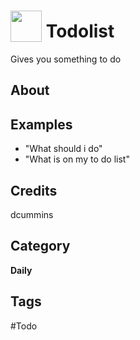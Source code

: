 # <img src="https://raw.githack.com/FortAwesome/Font-Awesome/master/svgs/solid/robot.svg" card_color="#22A7F0" width="50" height="50" style="vertical-align:bottom"/> Todolist
Gives you something to do

## About


## Examples
* "What should i do"
* "What is on my to do list"

## Credits
dcummins

## Category
**Daily**

## Tags
#Todo

